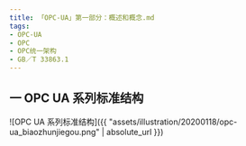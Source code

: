 ```yaml
---
title: 「OPC-UA」第一部分：概述和概念.md
tags:
- OPC-UA
- OPC
- OPC统一架构
- GB／T 33863.1
---
```




## 一 OPC UA 系列标准结构

![OPC UA 系列标准结构]({{ "assets/illustration/20200118/opc-ua_biaozhunjiegou.png" | absolute_url }})
